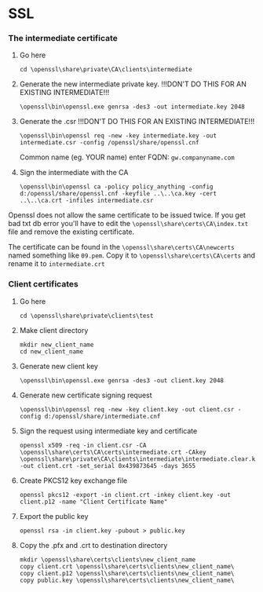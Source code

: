 SSL
====================


### The intermediate certificate

1. Go here

   ```
   cd \openssl\share\private\CA\clients\intermediate
   ```
2. Generate the new intermediate private key. !!!DON'T DO THIS FOR AN EXISTING INTERMEDIATE!!!

   ```
   \openssl\bin\openssl.exe genrsa -des3 -out intermediate.key 2048
   ```
3. Generate the .csr !!!DON'T DO THIS FOR AN EXISTING INTERMEDIATE!!!

   ```
   \openssl\bin\openssl req -new -key intermediate.key -out intermediate.csr -config /openssl/share/openssl.cnf
   ```

   Common name (eg. YOUR name) enter FQDN: `gw.companyname.com`

4. Sign the intermediate with the CA

   ```
   \openssl\bin\openssl ca -policy policy_anything -config d:/openssl/share/openssl.cnf -keyfile ..\..\ca.key -cert ..\..\ca.crt -infiles intermediate.csr
   ```

Openssl does not allow the same certificate to be issued twice. If you get bad txt db error you'll have to edit the `\openssl\share\certs\CA\index.txt` file and remove the existing certificate.

The certificate can be found in the `\openssl\share\certs\CA\newcerts` named something like `09.pem`.
Copy it to `\openssl\share\certs\CA\certs` and rename it to `intermediate.crt`



### Client certificates

1. Go here
   ```
   cd \openssl\share\private\clients\test
   ```
   
2. Make client directory
   ```
   mkdir new_client_name
   cd new_client_name
   ```
   
3. Generate new client key
   ```
   \openssl\bin\openssl.exe genrsa -des3 -out client.key 2048
   ```

4. Generate new certificate signing request
   ```
   \openssl\bin\openssl req -new -key client.key -out client.csr -config d:/openssl/share/intermediate.cnf
   ```

5. Sign the request using intermediate key and certificate
   ```
   openssl x509 -req -in client.csr -CA \openssl\share\certs\CA\certs\intermediate.crt -CAkey \openssl\share\private\CA\clients\intermediate\intermediate.clear.key -out client.crt -set_serial 0x439873645 -days 3655
   ```

6. Create PKCS12 key exchange file
   ```
   openssl pkcs12 -export -in client.crt -inkey client.key -out client.p12 -name "Client Certificate Name"
   ```

7. Export the public key
   ```
   openssl rsa -in client.key -pubout > public.key
   ```

8. Copy the .pfx and .crt to destination directory
   ```
   mkdir \openssl\share\certs\clients\new_client_name
   copy client.crt \openssl\share\certs\clients\new_client_name\
   copy client.p12 \openssl\share\certs\clients\new_client_name\
   copy public.key \openssl\share\certs\clients\new_client_name\
   ```
